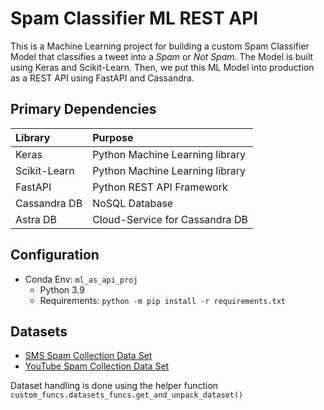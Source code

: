 # Spam Classifier ML REST API

This is a Machine Learning project for building a custom Spam Classifier Model that classifies a tweet into a *Spam* or *Not Spam*. The Model is built using Keras and Scikit-Learn. Then, we put this ML Model into production as a REST API using FastAPI and Cassandra.

## Primary Dependencies

Library | Purpose
:-|:-
Keras | Python Machine Learning library
Scikit-Learn | Python Machine Learning library
FastAPI | Python REST API Framework
Cassandra DB | NoSQL Database
Astra DB | Cloud-Service for Cassandra DB

## Configuration

- Conda Env: `ml_as_api_proj`
  - Python 3.9
  - Requirements: `python -m pip install -r requirements.txt`

## Datasets

- [SMS Spam Collection Data Set](https://archive.ics.uci.edu/ml/datasets/SMS+Spam+Collection)
- [YouTube Spam Collection Data Set](https://archive.ics.uci.edu/ml/datasets/YouTube+Spam+Collection)

Dataset handling is done using the helper function `custom_funcs.datasets_funcs.get_and_unpack_dataset()`
